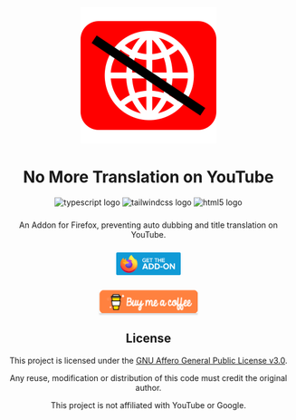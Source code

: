 <div align="center">
  <a href="https://addons.mozilla.org/firefox/addon/youtube-no-more-translation/" target="_blank">
    <img src="./assets/icons/icon.svg" alt="Project description"/>
  </a>
</div>

###

<h1 align="center">No More Translation on YouTube</h1>
<div align="center">
  <img src="https://cdn.jsdelivr.net/gh/devicons/devicon/icons/typescript/typescript-original.svg" height="20" alt="typescript logo" title="typescript logo" />
  <img src="https://cdn.simpleicons.org/tailwindcss/06B6D4" height="20" alt="tailwindcss logo" title="tailwindcss logo" />
  <img src="https://cdn.jsdelivr.net/gh/devicons/devicon/icons/html5/html5-original.svg" height="20" alt="html5 logo"  />
</div>

###

<p align="center">An Addon for Firefox, preventing auto dubbing and title translation on YouTube.</p>


###

<div align="center">
  <a href="https://addons.mozilla.org/firefox/addon/youtube-no-more-translation/" target="_blank">
    <img src="./assets/images/firefox.png" height="40" alt="Available on Firefox" title="Available on Firefox"/>
  </a>
</div>

###

<div align="center">
  <a href="https://www.buymeacoffee.com/youg.o" target="_blank"><img src="./assets/images/buymeacoffee.webp" alt="Buy Me A Coffee" style="height: 41px !important;width: 174px !important;box-shadow: 0px 3px 2px 0px rgba(190, 190, 190, 0.5) !important;-webkit-box-shadow: 0px 3px 2px 0px rgba(190, 190, 190, 0.5) !important;" ></a>

</div>

<div align="center">
  <h2>License</h2>
  <p>This project is licensed under the <a href="LICENSE">GNU Affero General Public License v3.0</a>.</p>
  <p>Any reuse, modification or distribution of this code must credit the original author.</p>
  <p>This project is not affiliated with YouTube or Google.</p>
</div>
